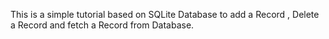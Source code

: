 This is a simple tutorial based on SQLite Database to add a Record , Delete a Record and fetch a Record from Database.
